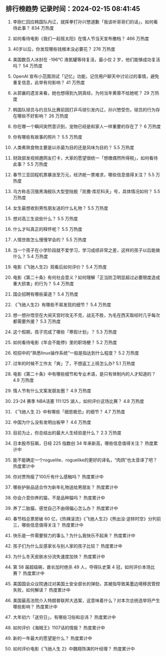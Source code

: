 
## 排行榜趋势 记录时间：2024-02-15 08:41:45
  
  1. 李刚仁回应韩国队内讧，就挥拳打孙兴慜道歉「我该听哥哥们的话」，如何看待此事？ 834 万热度
    
  2. 如何看待电影《我们一起摇太阳》在情人节当天宣布撤档？ 466 万热度
    
  3. 40岁以后，你发现哪些钱根本没必要花？ 276 万热度
    
  4. 美国数百人冰封在 -196℃ 液氮罐等待复活，最小仅 2 岁，他们能够成功复活吗？ 54 万热度
    
  5. OpenAI 宣布小范围测试「记忆」功能，记住用户聊天中讨论过的事情，避免重复信息，此举有何影响？ 41 万热度
    
  6. 从郭襄的遗言来看，她也想得到九阴真经，为何当年黄蓉不给她呢？ 29 万热度
    
  7. 韩国队球员与约旦队比赛前因打乒乓球引发内讧，孙兴慜受伤，球员的行为存在哪些不好影响？ 26 万热度
    
  8. 你在哪一个瞬间突然意识到，宠物已经是和家人一样重要的存在了？ 6 万热度
    
  9. 你有哪些有故事的照片？ 5.5 万热度
    
  10. 人类煮熟食物主要是以杀菌为目的还是风味为目的？ 5.5 万热度
    
  11. 财政部发视频邀网友打卡，大家的愿望很统一「想缴偶然所得税」，如何看待此事？ 5.5 万热度
    
  12. 春节三亚回程机票暴涨至万元，经济舱一票难求，哪些信息值得关注？ 5.5 万热度
    
  13. 乌方称击沉俄黑海舰队大型登陆舰「凯撒·库尼科夫」号，具体情况如何？ 5.5 万热度
    
  14. 女生最想收到男性朋友送的什么礼物？ 5.5 万热度
    
  15. 想对高三生说些什么？ 5.5 万热度
    
  16. 什么才叫真正的释怀呢？ 5.5 万热度
    
  17. 人情世故怎么慢慢学会的？ 5.5 万热度
    
  18. 当一个孩子在小学阶段就不爱学习，学习成绩非常之差，这样的孩子以后能做什么？ 5.4 万热度
    
  19. 电影《飞驰人生2》观看后如何评价？ 5.4 万热度
    
  20. 电影《第二十条》有何社会意义？如何理解「正当防卫明显超过必要限度造成重大损害」的行为？ 5.4 万热度
    
  21. 国企招聘有哪些渠道？ 5.4 万热度
    
  22. 《飞驰人生2》有哪些不易发现的细节？ 5.4 万热度
    
  23. 想一想孙悟空在大闹天宫时攻无不克，战无不胜，为毛在西天取经时几乎每次都需要外援？ 5.3 万热度
    
  24. 这个假期，孩子完成了哪些「寒假计划」？ 5.3 万热度
    
  25. 如何看待电影《年会不能停》里的职场梗？ 5.2 万热度
    
  26. 校招中的“熟悉linux操作系统”一般是指达到什么程度？ 5.2 万热度
    
  27. 过年的时候不工作太「爽」了，不想返工上班怎么办? 5.1 万热度
    
  28. 电影《第二十条》中有哪些细节和专业术语，是只有体制内的人才知道的？ 4.9 万热度
    
  29. 情人节有什么文案发朋友圈？ 4.9 万热度
    
  30. 23-24 赛季 NBA活塞 111:125 湖人，如何评价这场比赛？ 4.8 万热度
    
  31. 《飞驰人生 2》中有哪些「细思极恐」的细节？ 4.7 万热度
    
  32. 中国为什么没有发明出板甲？ 4.6 万热度
    
  33. 目前为止，你总结出的最大人生经验是什么？ 2.3 万热度
    
  34. 日本股市狂飙，日经 225 指数创 34 年来新高，哪些信息值得关注？ 热度累计中
    
  35. 能不能确定一个roguelite、roguelike的更好的译名，“肉鸽”也太音译了吧？ 热度累计中
    
  36. 你对贾玲瘦了100斤有什么感触吗？ 热度累计中
    
  37. 哪些护肤品适合作为新年礼物送给男朋友？ 热度累计中
    
  38. 你会介意你养的猫，不是品种猫吗？ 热度累计中
    
  39. 养了二胎猫，感觉自己不由得偏心怎么办？ 热度累计中
    
  40. 春节档总票房破 60 亿，《热辣滚烫》《飞驰人生2》《熊出没·逆转时空》分列前三，哪些信息值得关注？ 热度累计中
    
  41. 快乐是一件需要努力的事么？为什么我快乐不起来？ 热度累计中
    
  42. 孩子们为什么反感家长与别人家的孩子比较？ 热度累计中
    
  43. 为什么冬天皮肤水分流失速度加快？ 热度累计中
    
  44. 第 58 届超级碗，酋长加时绝杀 49 人，夺得队史第 4 冠，如何评价本场比赛？ 热度累计中
    
  45. 美国国会众议院通过对美国土安全部长的弹劾，其被指导致美墨边境移民管控失败，如何解读？ 热度累计中
    
  46. 美国最高法院介入特朗普联邦大选案，这意味着什么？对本次总统选举将产生哪些影响？ 热度累计中
    
  47. 大年初六「送穷日」，有哪些习俗和忌讳？ 热度累计中
    
  48. 如何评价《海贼王》1107话的情报？ 热度累计中
    
  49. 新的一年最大的愿望是什么？ 热度累计中
    
  50. 如何评价电影《飞驰人生 2》中魏翔饰演的叶经理？ 热度累计中
    